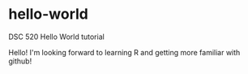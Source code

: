 # hello-world
DSC 520 Hello World tutorial

Hello! I'm looking forward to learning R and getting more familiar with github!
